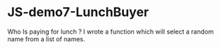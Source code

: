 # JS-demo7-LunchBuyer
 Who Is paying for lunch ? I wrote a function which will select a random name from a list of names.

